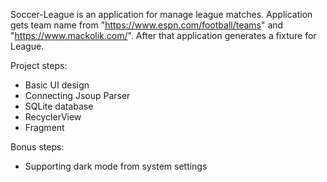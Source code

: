 Soccer-League is an application for manage league matches. Application gets team name from "https://www.espn.com/football/teams" and "https://www.mackolik.com/". After that application generates a fixture for League.

Project steps:
* Basic UI design
* Connecting Jsoup Parser
* SQLite database
* RecyclerView
* Fragment

Bonus steps:
* Supporting dark mode from system settings
